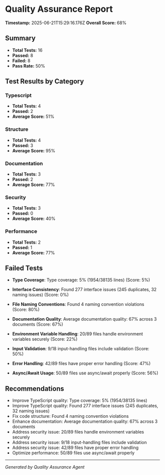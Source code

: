 # Quality Assurance Report

**Timestamp:** 2025-06-21T15:29:16.176Z
**Overall Score:** 68%

## Summary

- **Total Tests:** 16
- **Passed:** 8
- **Failed:** 8
- **Pass Rate:** 50%

## Test Results by Category


### Typescript
- **Total Tests:** 4
- **Passed:** 2
- **Average Score:** 51%

### Structure
- **Total Tests:** 4
- **Passed:** 3
- **Average Score:** 95%

### Documentation
- **Total Tests:** 3
- **Passed:** 2
- **Average Score:** 77%

### Security
- **Total Tests:** 3
- **Passed:** 0
- **Average Score:** 40%

### Performance
- **Total Tests:** 2
- **Passed:** 1
- **Average Score:** 77%


## Failed Tests


- **Type Coverage**: Type coverage: 5% (1954/38135 lines) (Score: 5%)

- **Interface Consistency**: Found 277 interface issues (245 duplicates, 32 naming issues) (Score: 0%)

- **File Naming Conventions**: Found 4 naming convention violations (Score: 80%)

- **Documentation Quality**: Average documentation quality: 67% across 3 documents (Score: 67%)

- **Environment Variable Handling**: 20/89 files handle environment variables securely (Score: 22%)

- **Input Validation**: 9/18 input-handling files include validation (Score: 50%)

- **Error Handling**: 42/89 files have proper error handling (Score: 47%)

- **Async/Await Usage**: 50/89 files use async/await properly (Score: 56%)


## Recommendations

- Improve TypeScript quality: Type coverage: 5% (1954/38135 lines)
- Improve TypeScript quality: Found 277 interface issues (245 duplicates, 32 naming issues)
- Fix code structure: Found 4 naming convention violations
- Enhance documentation: Average documentation quality: 67% across 3 documents
- Address security issue: 20/89 files handle environment variables securely
- Address security issue: 9/18 input-handling files include validation
- Address security issue: 42/89 files have proper error handling
- Optimize performance: 50/89 files use async/await properly

---

*Generated by Quality Assurance Agent*